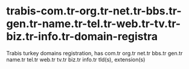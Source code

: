 # trabis-com.tr-org.tr-net.tr-bbs.tr-gen.tr-name.tr-tel.tr-web.tr-tv.tr-biz.tr-info.tr-domain-registra
Trabis turkey domains registration, has com.tr org.tr net.tr bbs.tr gen.tr name.tr tel.tr web.tr tv.tr biz.tr info.tr  tld(s), extension(s)
